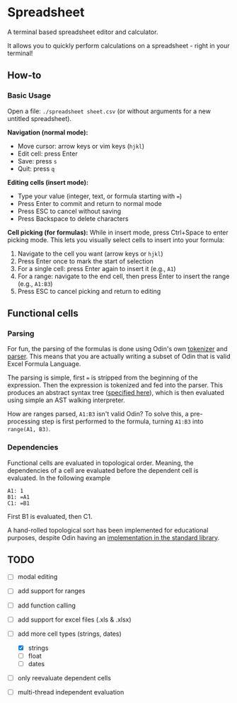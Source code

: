 # Spreadsheet

A terminal based spreadsheet editor and calculator.

It allows you to quickly perform calculations on a spreadsheet - right in your terminal!

## How-to

### Basic Usage
Open a file: `./spreadsheet sheet.csv` (or without arguments for a new untitled spreadsheet).

**Navigation (normal mode):**
- Move cursor: arrow keys or vim keys (`hjkl`)
- Edit cell: press Enter
- Save: press `s`
- Quit: press `q`

**Editing cells (insert mode):**
- Type your value (integer, text, or formula starting with `=`)
- Press Enter to commit and return to normal mode
- Press ESC to cancel without saving
- Press Backspace to delete characters

**Cell picking (for formulas):**
While in insert mode, press Ctrl+Space to enter picking mode. This lets you visually select cells to insert into your formula:
1. Navigate to the cell you want (arrow keys or `hjkl`)
2. Press Enter once to mark the start of selection
3. For a single cell: press Enter again to insert it (e.g., `A1`)
4. For a range: navigate to the end cell, then press Enter to insert the range (e.g., `A1:B3`)
5. Press ESC to cancel picking and return to editing

## Functional cells
### Parsing
For fun, the parsing of the formulas is done using Odin's own [tokenizer](https://pkg.odin-lang.org/core/odin/tokenizer/) and [parser](https://pkg.odin-lang.org/core/odin/parser/). This means that you are actually writing a subset of Odin that is valid Excel Formula Language.

The parsing is simple, first `=` is stripped from the beginning of the expression. Then the expression is tokenized and fed into the parser. This produces an abstract syntax tree ([specified here](https://pkg.odin-lang.org/core/odin/ast/)), which is then evaluated using simple an AST walking interpreter.

How are ranges parsed, `A1:B3` isn't valid Odin?
To solve this, a pre-processing step is first performed to the formula, turning `A1:B3` into `range(A1, B3)`.

### Dependencies
Functional cells are evaluated in topological order. Meaning, the dependencies of a cell are evaluated before the dependent cell is evaluated.
In the following example
```
A1: 1
B1: =A1
C1: =B1
```
First B1 is evaluated, then C1.

A hand-rolled topological sort has been implemented for educational purposes, despite Odin having an [implementation in the standard library](https://pkg.odin-lang.org/core/container/topological_sort/).

## TODO
- [ ] modal editing
- [ ] add support for ranges
- [ ] add function calling
- [ ] add support for excel files (.xls & .xlsx)
- [ ] add more cell types (strings, dates)
    - [x] strings
    - [ ] float
    - [ ] dates
- [ ] only reevaluate dependent cells
- [ ] multi-thread independent evaluation

